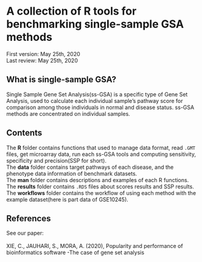 # A collection of R tools for benchmarking single-sample GSA methods
First version: May 25th, 2020<br>
Last review: May 25th, 2020
## What is single-sample GSA?
Single Sample Gene Set Analysis(ss-GSA) is a specific type of Gene Set Analysis, used to calculate each individual sample’s pathway score for comparison among those individuals in normal and disease status. ss-GSA methods are concentrated on individual samples.
## Contents
The **R** folder contains functions that used to manage data format, read `.GMT` files, get microarray data, run each ss-GSA tools and computing sensitivity, specificity and precision(SSP for short). <br>
The **data** folder contains target pathways of each disease, and the phenotype data information of benchmark datasets. <br>
The **man** folder contains descriptions and examples of each R functions. <br>
The **results** folder contains `.RDS` files about scores results and SSP results.  <br>
The **workflows** folder contains the workflow of using each method with the example dataset(here is part data of GSE10245).
## References
See our paper:<br><br>
XIE, C., JAUHARI, S., MORA, A. (2020), Popularity and performance of bioinformatics software -The case of gene set analysis
